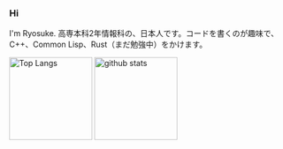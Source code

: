 ### Hi

I'm Ryosuke. 高専本科2年情報科の、日本人です。コードを書くのが趣味で、C++、Common Lisp、Rust（まだ勉強中）をかけます。


<p align="left"> 
  <img alt="Top Langs" height="150px" src="https://github-readme-stats.vercel.app/api/top-langs/?username=Ryosuke-prog&layout=compact&count_private=true&show_icons=true&theme=onedark" />
  <img alt="github stats" height="150px" src="https://github-readme-stats.vercel.app/api?username=Ryosuke-prog&count_private=true&show_icons=true&show_icons=true&theme=onedark" />
</p>

<!--
**Ryosuke-prog/Ryosuke-prog** is a ✨ _special_ ✨ repository because its `README.md` (this file) appears on your GitHub profile.

Here are some ideas to get you started:

- 🔭 I’m currently working on ...
- 🌱 I’m currently learning ...
- 👯 I’m looking to collaborate on ...
- 🤔 I’m looking for help with ...
- 💬 Ask me about ...
- 📫 How to reach me: ...
- 😄 Pronouns: ...
- ⚡ Fun fact: ...
-->
